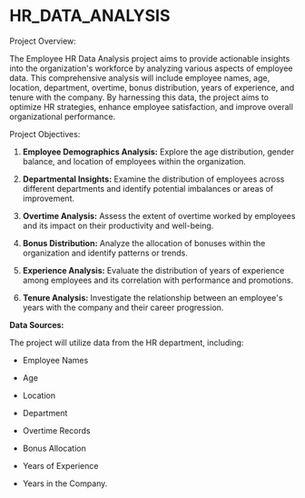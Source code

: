 # HR_DATA_ANALYSIS
Project Overview:


The Employee HR Data Analysis project aims to provide actionable insights into the organization's workforce by analyzing various aspects of employee data. This comprehensive analysis will include employee names, age, location, department, overtime, bonus distribution, years of experience, and tenure with the company. By harnessing this data, the project aims to optimize HR strategies, enhance employee satisfaction, and improve overall organizational performance.

Project Objectives:

1. **Employee Demographics Analysis:** Explore the age distribution, gender balance, and location of employees within the organization.


2. **Departmental Insights:** Examine the distribution of employees across different departments and identify potential imbalances or areas of improvement.


3. **Overtime Analysis:** Assess the extent of overtime worked by employees and its impact on their productivity and well-being.


4. **Bonus Distribution:** Analyze the allocation of bonuses within the organization and identify patterns or trends.


5. **Experience Analysis:** Evaluate the distribution of years of experience among employees and its correlation with performance and promotions.


6. **Tenure Analysis:** Investigate the relationship between an employee's years with the company and their career progression.


**Data Sources:**


The project will utilize data from the HR department, including:


- Employee Names

- Age

- Location

- Department

- Overtime Records

- Bonus Allocation

- Years of Experience

- Years in the Company.
